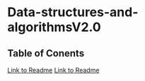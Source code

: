 # Data-structures-and-algorithmsV2.0

## Table of Conents

[Link to Readme](./Challenge01/Readme.md)
[Link to Readme](./Challenge06/readme.md)
